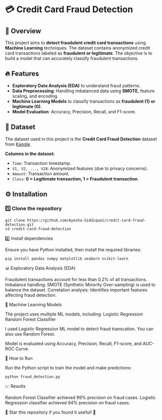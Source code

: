# 💳 Credit Card Fraud Detection  

## 📌 Overview  
This project aims to **detect fraudulent credit card transactions** using **Machine Learning** techniques. The dataset contains anonymized credit card transactions labeled as **fraudulent or legitimate**. The objective is to build a model that can accurately classify fraudulent transactions.  

## 🔥 Features  
- **Exploratory Data Analysis (EDA)** to understand fraud patterns.  
- **Data Preprocessing**: Handling imbalanced data using **SMOTE**, feature scaling, and encoding.  
- **Machine Learning Models** to classify transactions as **fraudulent (1) or legitimate (0)**.  
- **Model Evaluation**: Accuracy, Precision, Recall, and F1-score.  

## 📂 Dataset  
The dataset used in this project is the **Credit Card Fraud Detection** dataset from [Kaggle](https://www.kaggle.com/mlg-ulb/creditcardfraud).  

**Columns in the dataset:**  
- `Time`: Transaction timestamp.  
- `V1, V2, ..., V28`: Anonymized features (due to privacy concerns).  
- `Amount`: Transaction amount.  
- `Class`: **0 = Legitimate transaction, 1 = Fraudulent transaction**.  

## ⚙️ Installation  
### 1️⃣ Clone the repository  
```
git clone https://github.com/Ayesha-Siddiqua1/credit-card-fraud-detection.git  
cd credit-card-fraud-detection  
```

2️⃣ Install dependencies

Ensure you have Python installed, then install the required libraries:

```
pip install pandas numpy matplotlib seaborn scikit-learn 
```

📊 Exploratory Data Analysis (EDA)

Fraudulent transactions account for less than 0.2% of all transactions.
Imbalance handling: SMOTE (Synthetic Minority Over-sampling) is used to balance the dataset.
Correlation analysis: Identifies important features affecting fraud detection.

🤖 Machine Learning Models

The project uses multiple ML models, including:
Logistic Regression
Random Forest Classifier

I used Logistic Regression ML model to detect fraud transcation. You can also use Random Forest.

Model is evaluated using Accuracy, Precision, Recall, F1-score, and AUC-ROC Curve.

🚀 How to Run

Run the Python script to train the model and make predictions:
```
python fraud_detection.py
```

📈 Results

Random Forest Classifier achieved 99% precision on fraud cases.
Logistic Regression classifier achieved 94% precision on fraud cases.

🌟 Star this repository if you found it useful! 🚀
